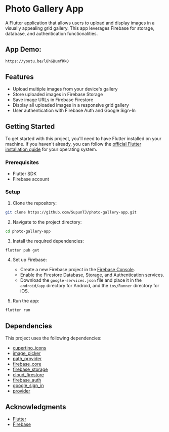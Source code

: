 # Photo Gallery App

A Flutter application that allows users to upload and display images in a visually appealing grid gallery. This app leverages Firebase for storage, database, and authentication functionalities.

## App Demo:

```bash
https://youtu.be/l8hGBumfRk0
```

## Features

- Upload multiple images from your device's gallery
- Store uploaded images in Firebase Storage
- Save image URLs in Firebase Firestore
- Display all uploaded images in a responsive grid gallery
- User authentication with Firebase Auth and Google Sign-In

## Getting Started

To get started with this project, you'll need to have Flutter installed on your machine. If you haven't already, you can follow the [official Flutter installation guide](https://flutter.dev/docs/get-started/install) for your operating system.

### Prerequisites

- Flutter SDK
- Firebase account

### Setup

1. Clone the repository:

```bash
git clone https://github.com/SupunTJ/photo-gallery-app.git
```

2. Navigate to the project directory:

```bash
cd photo-gallery-app
```

3. Install the required dependencies:

```bash
flutter pub get
```

4. Set up Firebase:
   - Create a new Firebase project in the [Firebase Console](https://console.firebase.google.com/).
   - Enable the Firestore Database, Storage, and Authentication services.
   - Download the `google-services.json` file and place it in the `android/app` directory for Android, and the `ios/Runner` directory for iOS.

5. Run the app:

```bash
flutter run
```

## Dependencies

This project uses the following dependencies:

- [cupertino_icons](https://pub.dev/packages/cupertino_icons)
- [image_picker](https://pub.dev/packages/image_picker)
- [path_provider](https://pub.dev/packages/path_provider)
- [firebase_core](https://pub.dev/packages/firebase_core)
- [firebase_storage](https://pub.dev/packages/firebase_storage)
- [cloud_firestore](https://pub.dev/packages/cloud_firestore)
- [firebase_auth](https://pub.dev/packages/firebase_auth)
- [google_sign_in](https://pub.dev/packages/google_sign_in)
- [provider](https://pub.dev/packages/provider)

## Acknowledgments

- [Flutter](https://flutter.dev/)
- [Firebase](https://firebase.google.com/)
